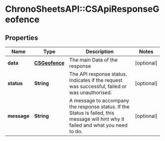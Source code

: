 # ChronoSheetsAPI::CSApiResponseGeofence

## Properties
Name | Type | Description | Notes
------------ | ------------- | ------------- | -------------
**data** | [**CSGeofence**](CSGeofence.md) | The main Data of the response | [optional] 
**status** | **String** | The API response status. Indicates if the request was successful, failed or was unauthorised. | [optional] 
**message** | **String** | A message to accompany the response status.  If the Status is failed, this message will hint why it failed and what you need to do. | [optional] 


